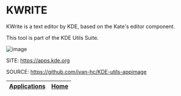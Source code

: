 # KWRITE

 KWrite is a text editor by KDE, based on the Kate's editor component.

 This tool is part of the KDE Utils Suite.

 ![image](https://cdn.kde.org/screenshots/kwrite/kwrite.png)

 SITE: https://apps.kde.org

 SOURCE: https://github.com/ivan-hc/KDE-utils-appimage

 | [Applications](https://portable-linux-apps.github.io/apps.html) | [Home](https://portable-linux-apps.github.io)
 | --- | --- |
